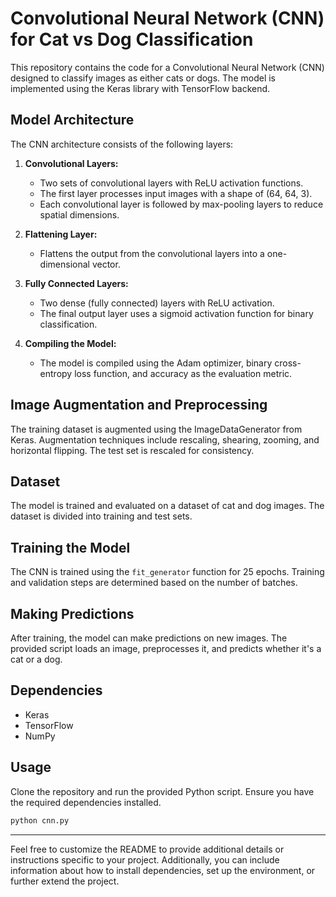 
# Convolutional Neural Network (CNN) for Cat vs Dog Classification

This repository contains the code for a Convolutional Neural Network (CNN) designed to classify images as either cats or dogs. The model is implemented using the Keras library with TensorFlow backend.

## Model Architecture

The CNN architecture consists of the following layers:

1. **Convolutional Layers:**
   - Two sets of convolutional layers with ReLU activation functions.
   - The first layer processes input images with a shape of (64, 64, 3).
   - Each convolutional layer is followed by max-pooling layers to reduce spatial dimensions.

2. **Flattening Layer:**
   - Flattens the output from the convolutional layers into a one-dimensional vector.

3. **Fully Connected Layers:**
   - Two dense (fully connected) layers with ReLU activation.
   - The final output layer uses a sigmoid activation function for binary classification.

4. **Compiling the Model:**
   - The model is compiled using the Adam optimizer, binary cross-entropy loss function, and accuracy as the evaluation metric.

## Image Augmentation and Preprocessing

The training dataset is augmented using the ImageDataGenerator from Keras. Augmentation techniques include rescaling, shearing, zooming, and horizontal flipping. The test set is rescaled for consistency.

## Dataset

The model is trained and evaluated on a dataset of cat and dog images. The dataset is divided into training and test sets.

## Training the Model

The CNN is trained using the `fit_generator` function for 25 epochs. Training and validation steps are determined based on the number of batches.

## Making Predictions

After training, the model can make predictions on new images. The provided script loads an image, preprocesses it, and predicts whether it's a cat or a dog.

## Dependencies

- Keras
- TensorFlow
- NumPy

## Usage

Clone the repository and run the provided Python script. Ensure you have the required dependencies installed.

```bash
python cnn.py
```

---

Feel free to customize the README to provide additional details or instructions specific to your project. Additionally, you can include information about how to install dependencies, set up the environment, or further extend the project.
